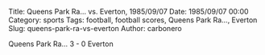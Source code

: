 Title: Queens Park Ra… vs. Everton, 1985/09/07
Date: 1985/09/07 00:00
Category: sports
Tags: football, football scores, Queens Park Ra…, Everton
Slug: queens-park-ra-vs-everton
Author: carbonero


Queens Park Ra… 3 - 0 Everton
